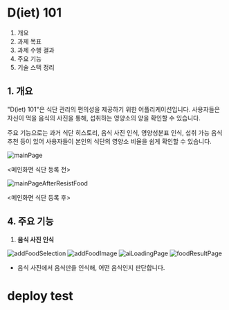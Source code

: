 # D(iet) 101
1. 개요
2. 과제 목표
3. 과제 수행 결과
4. 주요 기능
5. 기술 스택 정리


## 1. 개요
"D(iet) 101"은 식단 관리의 편의성을 제공하기 위한 어플리케이션입니다. 사용자들은 자신이 먹을 음식의 사진을 통해, 섭취하는 영양소의 양을 확인할 수 있습니다.

주요 기능으로는 과거 식단 히스토리, 음식 사진 인식, 영양성분표 인식, 섭취 가능 음식 추천 등이 있어 사용자들이 본인의 식단의 영양소 비율을 쉽게 확인할 수 있습니다.

![mainPage](/uploads/c1932f9614d2a70f1723676f3e9a125e/mainPage.PNG)

<메인화면 식단 등록 전>

![mainPageAfterResistFood](/uploads/998edcc32b5acb3530a8fbdb3c404623/mainPageAfterResistFood.PNG)

<메인화면 식단 등록 후>


## 4. 주요 기능

1. **음식 사진 인식**


![addFoodSelection](/uploads/39657a42f55dab464408ec207f1845c2/addFoodSelection.PNG)
![addFoodImage](/uploads/4d79b9a9c664857d72a71d4b59cfa5ff/addFoodImage.PNG)
![aiLoadingPage](/uploads/b947f3c2f0ff2edf723583b6d3eb33f2/aiLoadingPage.PNG)
![foodResultPage](/uploads/e56cceb7c933abbd577c2a8cc626a8fb/foodResultPage.PNG)

- 음식 사진에서 음식만을 인식해, 어떤 음식인지 판단합니다.





# deploy test
